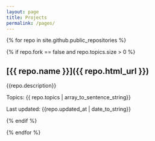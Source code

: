 ```yaml
---
layout: page
title: Projects
permalink: /pages/
---
```


{% for repo in site.github.public_repositories %}

{% if repo.fork == false and repo.topics.size > 0 %}

## [{{ repo.name }}]({{ repo.html_url }})

{{repo.description}}

Topics: {{ repo.topics | array_to_sentence_string}}

Last updated: {{repo.updated_at | date_to_string}}

{% endif %}

{% endfor %}
